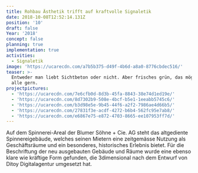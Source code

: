 ```yaml
---
title: Rohbau Ästhetik trifft auf kraftvolle Signaletik
date: 2018-10-08T12:52:14.131Z
position: '10'
draft: false
Year: '2018'
concept: false
planning: true
implementation: true
activities:
  - Signaletik
image: 'https://ucarecdn.com/a7b5b375-d49f-4b6d-a8a0-8776cbdec516/'
teaser: >-
  Entweder man liebt Sichtbeton oder nicht. Aber frisches grün, das mögen doch
  alle gern.
projectpictures:
  - 'https://ucarecdn.com/7e6cfb0d-8d3b-45fa-8843-38e74d1ed19e/'
  - 'https://ucarecdn.com/8d7302b9-508e-4bcf-b5e1-1eeabb5745c6/'
  - 'https://ucarecdn.com/b3d98e5e-9b45-44f6-a2f2-7986ae4d66b5/'
  - 'https://ucarecdn.com/27831f3e-acdf-4272-b6b4-562fc95e7ab8/'
  - 'https://ucarecdn.com/e6867e75-e872-4703-8665-ee107953ff7d/'
---
```

Auf dem Spinnerei-Areal der Blumer Söhne + Cie. AG steht das altgediente Spinnereigebäude, welches seinen Mietern eine zeitgemässe Nutzung als Geschäftsräume und ein besonderes, historisches Erlebnis bietet. Für die Beschriftung der neu ausgebauten Gebäude und Räume wurde eine ebenso klare wie kräftige Form gefunden, die 3dimensional nach dem Entwurf von Ditoy Digitalagentur umgesetzt hat.

